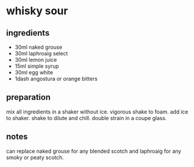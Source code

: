 # whisky sour

## ingredients

- 30ml naked grouse
- 30ml laphroaig select
- 30ml lemon juice
- 15ml simple syrup
- 30ml egg white
- 1dash angostura or orange bitters

## preparation

mix all ingredients in a shaker without ice. vigorous shake to foam. add ice to shaker. shake to dilute and chill. double strain in a coupe glass.

## notes

can replace naked grouse for any blended scotch and laphroaig for any smoky or peaty scotch.
